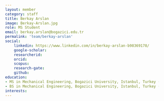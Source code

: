 ```yaml
---
layout: member
category: staff
title: Berkay Arslan
image: Berkay-Arslan.jpg
role: MS Student
email: berkay.arslan@bogazici.edu.tr
permalink: 'team/berkay-arslan'
social:
    linkedin: https://www.linkedin.com/in/berkay-arslan-b98369178/
    google-scholar: 
    researcherid:
    orcid:
    scopus: 
    research-gate:
    github:
education:
- MS in Mechanical Engineering, Bogazici University, Istanbul, Turkey (ongoing)
- BS in Mechanical Engineering, Bogazici University, Istanbul, Turkey (2021)
interests:
---
```

